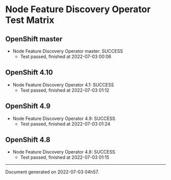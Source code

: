 
Node Feature Discovery Operator Test Matrix
===========================================

OpenShift master
----------------



* Node Feature Discovery Operator master: SUCCESS
  - Test passed, finished at 2022-07-03 00:06






OpenShift 4.10
--------------



* Node Feature Discovery Operator 4.1: SUCCESS
  - Test passed, finished at 2022-07-03 01:12






OpenShift 4.9
-------------



* Node Feature Discovery Operator 4.9: SUCCESS
  - Test passed, finished at 2022-07-03 01:24






OpenShift 4.8
-------------



* Node Feature Discovery Operator 4.8: SUCCESS
  - Test passed, finished at 2022-07-03 01:15






---
Document generated on 2022-07-03 04h57.
